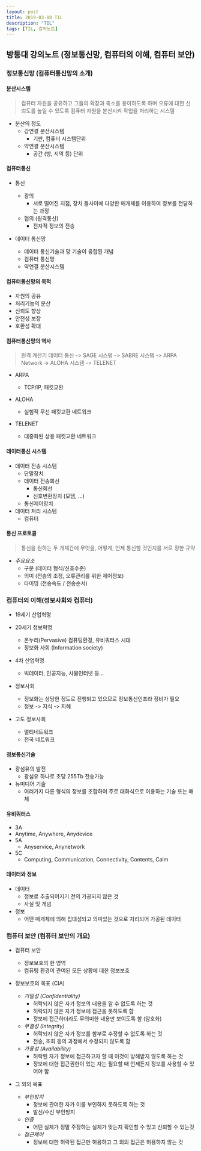 ```yaml
---
layout: post
title: 2019-03-08 TIL
description: "TIL"
tags: [TIL, 강의노트]
---
```


## 방통대 강의노트 (정보통신망, 컴퓨터의 이해, 컴퓨터 보안)

### 정보통신망 (컴퓨터통신망의 소개)

#### 분산시스템

> 컴퓨터 자원을 공유하고 그들의 확장과 축소를 용이하도록 하며 오류에 대한 신뢰도를 높일 수 있도록 컴퓨터 자원을 분산시켜 작업을 처리하는 시스템

- 분산의 정도
  - 강연결 분산시스템
    - 기판, 컴퓨터 시스템단위
  - 약연결 분산시스템
    - 공간 (방, 지역 등) 단위

#### 컴퓨터통신

- 통신

  - 광의
    - 서로 떨어진 지점, 장치 들사이에 다양한 매개체를 이용하여 정보를 전달하는 과정
  - 협의 (원격통신)
    - 전자적 정보의 전송

- 데이터 통신망
  - 데이터 통신기술과 망 기술이 융합된 개념
  - 컴퓨터 통신망
  - 약연결 분산시스템

#### 컴퓨터통신망의 목적

- 자원의 공유
- 처리기능의 분산
- 신뢰도 향상
- 안전성 보장
- 호환성 확대

#### 컴퓨터통신망의 역사

> 원격 계산기 데이터 통신 -> SAGE 시스템 -> SABRE 시스템 -> ARPA Network -> ALOHA 시스템 -> TELENET

- ARPA

  - TCP/IP, 패킷교환

- ALOHA

  - 실험적 무선 패킷교환 네트워크

- TELENET
  - 대중화된 상용 패킷교환 네트워크

#### 데이터통신 시스템

- 데이터 전송 시스템
  - 단말장치
  - 데이터 전송회선
    - 통신회선
    - 신호변환장치 (모뎀, ...)
  - 통신제어장치
- 데이터 처리 시스템
  - 컴퓨터

#### 통신 프로토콜

> 통신을 원하는 두 개체간에 무엇을, 어떻게, 언제 통신할 것인지를 서로 정한 규약

- _주요요소_
  - 구문 (데이터 형식/신호수준)
  - 의미 (전송의 조정, 오류관리를 위한 제어정보)
  - 타이밍 (전송속도 / 전송순서)

### 컴퓨터의 이해(정보사회와 컴퓨터)

- 19세기 산업혁명
- 20세기 정보혁명
  - 온누리(Pervasive) 컴퓨팅환경, 유비쿼터스 시대
  - 정보화 사회 (Information society)
- 4차 산업혁명

  - 빅데이터, 인공지능, 사물인터넷 등...

- 정보사회
  - 정보화는 상당한 정도로 진행되고 있으므로 정보통신인프라 정비가 필요
  - 정보 -> 지식 -> 지혜
- 고도 정보사회
  - 멀티네트워크
  - 전국 네트워크

#### 정보통신기술

- 광섬유의 발전
  - 광섬유 하나로 초당 255Tb 전송가능
- 뉴미디어 기술
  - 여러가지 다른 형식의 정보를 조합하여 주로 대화식으로 이용하는 기술 또는 매체

#### 유비쿼터스

- 3A
- Anytime, Anywhere, Anydevice
- 5A
  - Anyservice, Anynetwork
- 5C
  - Computing, Communication, Connectivity, Contents, Calm

#### 데이터와 정보

- 데이터
  - 정보로 추출되어지기 전의 가공되지 않은 것
  - 사실 및 개념
- 정보
  - 어떤 매개체에 의해 집대성되고 의미있는 것으로 처리되어 가공된 데이터

### 컴퓨터 보안 (컴퓨터 보안의 개요)

- 컴퓨터 보안

  - 정보보호의 한 영역
  - 컴퓨팅 환경이 관여된 모든 상황에 대한 정보보호

- 정보보호의 목표 (CIA)
  - _기밀성 (Confidentiality)_
    - 허락되지 않은 자가 정보의 내용을 알 수 없도록 하는 것
    - 허락되지 않은 자가 정보에 접근을 못하도록 함
    - 정보에 접근하더라도 무의미한 내용만 보이도록 함 (암호화)
  - _무결성 (Integrity)_
    - 허락되지 않은 자가 정보를 함부로 수정할 수 없도록 하는 것
    - 전송, 조회 등의 과정에서 수정되지 않도록 함
  - _가용성 (Availability)_
    - 허락된 자가 정보에 접근하고자 할 때 이것이 방해받지 않도록 하는 것
    - 정보에 대한 접근권한이 있는 자는 필요할 때 언제든지 정보를 사용할 수 있어야 함
- 그 외의 목표
  - _부인방지_
    - 정보에 관여한 자가 이를 부인하지 못하도록 하는 것
    - 발신/수신 부인방지
  - _인증_
    - 어떤 실체가 정말 주장하는 실체가 맞는지 확인할 수 있고 신뢰할 수 있는것
  - _접근제어_
    - 정보에 대한 허락된 접근만 허용하고 그 외의 접근은 허용하지 않는 것

